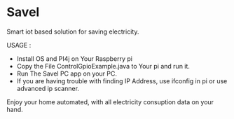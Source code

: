 # Savel
Smart iot based solution for saving electricity.


USAGE : 

 *  Install OS and PI4j on Your Raspberry pi
 *  Copy the File ControlGpioExample.java to Your pi and run it.
 *  Run The Savel PC app on your PC.
 *  If you are having trouble with finding IP Address, use ifconfig in pi or use advanced ip scanner.
 
 Enjoy your home automated, with all electricity consuption data on your hand.
